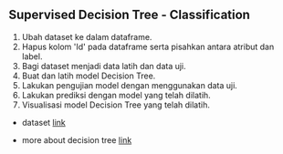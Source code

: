 ## Supervised Decision Tree - Classification

1. Ubah dataset ke dalam dataframe.
2. Hapus kolom 'Id' pada dataframe serta pisahkan antara atribut dan label. 
3. Bagi dataset menjadi data latih dan data uji.
4. Buat dan latih model Decision Tree.
5. Lakukan pengujian model dengan menggunakan data uji. 
6. Lakukan prediksi dengan model yang telah dilatih.
7. Visualisasi model Decision Tree yang telah dilatih.

- dataset [link](https://www.kaggle.com/uciml/iris)

- more about decision tree [link](https://towardsdatascience.com/decision-trees-in-machine-learning-641b9c4e8052)
